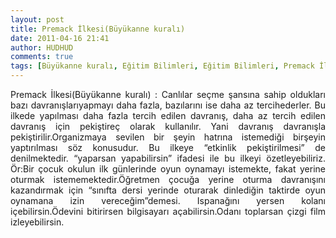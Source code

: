 ```yaml
---
layout: post
title: Premack İlkesi(Büyükanne kuralı)
date: 2011-04-16 21:41
author: HUDHUD
comments: true
tags: [Büyükanne kuralı, Eğitim Bilimleri, Eğitim Bilimleri, Premack İlkesi nedir]
---
```

<p style="text-align: justify;">Premack İlkesi(Büyükanne kuralı) : Canlılar seçme şansına sahip oldukları bazı davranışlarıyapmayı daha fazla, bazılarını ise daha az tercihederler. Bu ilkede yapılması daha fazla tercih edilen davranış, daha az tercih edilen davranış için pekiştireç olarak kullanılır. Yani davranış davranışla pekiştirilir.Organizmaya sevilen bir şeyin hatrına istemediği birşeyin yaptırılması söz konusudur. Bu ilkeye “etkinlik pekiştirilmesi” de denilmektedir. “yaparsan yapabilirsin” ifadesi ile bu ilkeyi özetleyebiliriz.
Ör:Bir çocuk okulun ilk günlerinde oyun oynamayı istemekte, fakat yerine oturmak istememektedir.Öğretmen çocuğa yerine oturma davranışını kazandırmak için “sınıfta dersi yerinde oturarak dinlediğin taktirde oyun oynamana izin vereceğim”demesi. Ispanağını yersen kolanı içebilirsin.Ödevini bitirirsen bilgisayarı açabilirsin.Odanı toplarsan çizgi film izleyebilirsin.</p>

